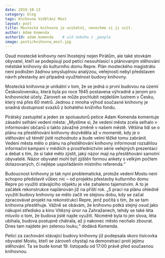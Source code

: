 ```yaml
---
date: 2019-10-13
category: blog
tags: Knihovna Vzdělání Most
layout: post
title: Mostecká knihovna je unikátní, nenechme si ji vzít.
author: Adam Komenda
authorId: adam.komenda    # uid nekoho z _people
image: posts/knihovna_most.jpg
---
```


Osud mostecké knihovny není lhostejný nejen Pirátům, ale také stovkám obyvatel, kteří se podepisují pod petici nesouhlasící s plánovaným stěhování městské knihovny do kulturního domu Repre. Plán mosteckého magistrátu není podložen žádnou smysluplnou analýzou, veřejnosti nebyl představen návrh přestavby ani případná využitelnost budovy knihovny.

Mostecká knihovna je unikátní v tom, že se jedná o první budovou na území Československu, která byla po roce 1945 postavena výhradně a jenom pro knihovnické účely. Zároveň se může pochlubit nejdelším lustrem v Česku, který má přes 60 metrů. Jednou z mnoha výhod současné knihovny je snadná dostupnost svazků z bohatého knižního fondu.

Pirátský zastupitel a jeden ze spoluautorů petice Adam Komenda komentuje zásadní selhání vedení města: „Myslíme si, že vedení města zcela selhalo v informování občanů o takto závažné změně v našem městě. Většina lidí se o plánu na přestěhování knihovny dozvěděla až v momentě, kdy je o stěhování už téměř jistě rozhodnuto a bude velmi těžké tomu zabránit. Vedení města mělo o plánu na přestěhování knihovny informovat rozsáhlou informační kampaní v médiích a prostřednictvím série veřejných prezentací a debat s tím, že si také mělo zjistit, jaký názor mají na přestěhování samotní obyvatelé. Názor obyvatel mohl být zjištěn formou ankety s velkým počtem dotazovaných, či nejlépe uspořádáním místního referenda.“

Budoucnost knihovny je tak nyní problematická, protože vedení Mostu není schopno představit vůbec nic – od projektu přestavby kulturního domu Repre po využití stávajícího objektu je vše zahaleno tajemstvím. A to je začátek rekonstrukce naplánován již na příští rok. „S prací na plánu ohledně využití budovy knihovny se mělo začít ve stejnou dobu, kdy se začal zpracovávat projekt na rekonstrukci Repre, jenž počítá s tím, že se tam knihovna přestěhuje. Vážně se obávám, že knihovnu potká stejný osud jako nákupní středisko a kino Vítězný únor na Zahražanech, tehdy se také léta mluvilo o tom, že budova jistě najde využití. Nicméně byla to jen slova, léta ubíhala, budova postupně chátrala, až ji nakonec město nechalo zbourat. Dnes tam najdete jen zelenou louku,“ dodává Komenda.  

Petici za zachování stávající budovy knihovny již podepsala skoro tisícovka obyvatel Mostu, kteří se zároveň chystají na demonstraci proti jejímu stěhování. Ta se bude konat 19. listopadu od 17:00 právě před současnou knihovnou.
